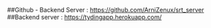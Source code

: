 
##Github - Backend Server : https://github.com/ArniZenux/srt_server
##Backend server : https://tydingapp.herokuapp.com/
